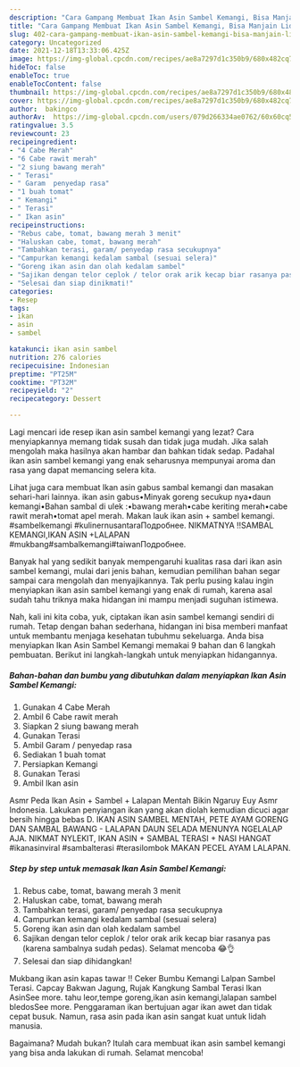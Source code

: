 ```yaml
---
description: "Cara Gampang Membuat Ikan Asin Sambel Kemangi, Bisa Manjain Lidah"
title: "Cara Gampang Membuat Ikan Asin Sambel Kemangi, Bisa Manjain Lidah"
slug: 402-cara-gampang-membuat-ikan-asin-sambel-kemangi-bisa-manjain-lidah
category: Uncategorized
date: 2021-12-18T13:33:06.425Z
image: https://img-global.cpcdn.com/recipes/ae8a7297d1c350b9/680x482cq70/ikan-asin-sambel-kemangi-foto-resep-utama.jpg
hideToc: false
enableToc: true
enableTocContent: false
thumbnail: https://img-global.cpcdn.com/recipes/ae8a7297d1c350b9/680x482cq70/ikan-asin-sambel-kemangi-foto-resep-utama.jpg
cover: https://img-global.cpcdn.com/recipes/ae8a7297d1c350b9/680x482cq70/ikan-asin-sambel-kemangi-foto-resep-utama.jpg
author:  bakingco
authorAv:  https://img-global.cpcdn.com/users/079d266334ae0762/60x60cq50/avatar.jpg
ratingvalue: 3.5
reviewcount: 23
recipeingredient:
- "4 Cabe Merah"
- "6 Cabe rawit merah"
- "2 siung bawang merah"
- " Terasi"
- " Garam  penyedap rasa"
- "1 buah tomat"
- " Kemangi"
- " Terasi"
- " Ikan asin"
recipeinstructions:
- "Rebus cabe, tomat, bawang merah 3 menit"
- "Haluskan cabe, tomat, bawang merah"
- "Tambahkan terasi, garam/ penyedap rasa secukupnya"
- "Campurkan kemangi kedalam sambal (sesuai selera)"
- "Goreng ikan asin dan olah kedalam sambel"
- "Sajikan dengan telor ceplok / telor orak arik kecap biar rasanya pas (karena sambalnya sudah pedas). Selamat mencoba 😂👌"
- "Selesai dan siap dinikmati!"
categories:
- Resep
tags:
- ikan
- asin
- sambel

katakunci: ikan asin sambel 
nutrition: 276 calories
recipecuisine: Indonesian
preptime: "PT25M"
cooktime: "PT32M"
recipeyield: "2"
recipecategory: Dessert

---
```



Lagi mencari ide resep ikan asin sambel kemangi yang lezat? Cara menyiapkannya memang tidak susah dan tidak juga mudah. Jika salah mengolah maka hasilnya akan hambar dan bahkan tidak sedap. Padahal ikan asin sambel kemangi yang enak seharusnya mempunyai aroma dan rasa yang dapat memancing selera kita.


Lihat juga cara membuat Ikan asin gabus sambal kemangi dan masakan sehari-hari lainnya. ikan asin gabus•Minyak goreng secukup nya•daun kemangi•Bahan sambal di ulek :•bawang merah•cabe keriting merah•cabe rawit merah•tomat apel merah. Makan lauk ikan asin + sambel kemangi. #sambelkemangi #kulinernusantaraПодробнее. NIKMATNYA ‼SAMBAL KEMANGI,IKAN ASIN +LALAPAN #mukbang#sambalkemangi#taiwanПодробнее.

Banyak hal yang sedikit banyak mempengaruhi kualitas rasa dari ikan asin sambel kemangi, mulai dari jenis bahan, kemudian pemilihan bahan segar sampai cara mengolah dan menyajikannya. Tak perlu pusing kalau ingin menyiapkan ikan asin sambel kemangi yang enak di rumah, karena asal sudah tahu triknya maka hidangan ini mampu menjadi suguhan istimewa.


Nah, kali ini kita coba, yuk, ciptakan ikan asin sambel kemangi sendiri di rumah. Tetap dengan bahan sederhana, hidangan ini bisa memberi manfaat untuk membantu menjaga kesehatan tubuhmu sekeluarga. Anda bisa menyiapkan Ikan Asin Sambel Kemangi memakai 9 bahan dan 6 langkah pembuatan. Berikut ini langkah-langkah untuk menyiapkan hidangannya.

<!--inarticleads1-->

##### Bahan-bahan dan bumbu yang dibutuhkan dalam menyiapkan Ikan Asin Sambel Kemangi:

1. Gunakan 4 Cabe Merah
1. Ambil 6 Cabe rawit merah
1. Siapkan 2 siung bawang merah
1. Gunakan  Terasi
1. Ambil  Garam / penyedap rasa
1. Sediakan 1 buah tomat
1. Persiapkan  Kemangi
1. Gunakan  Terasi
1. Ambil  Ikan asin


Asmr Peda Ikan Asin + Sambel + Lalapan Mentah Bikin Ngaruy Euy Asmr Indonesia. Lakukan penyiangan ikan yang akan diolah kemudian dicuci agar bersih hingga bebas D. IKAN ASIN SAMBEL MENTAH, PETE AYAM GORENG DAN SAMBAL BAWANG - LALAPAN DAUN SELADA MENUNYA NGELALAP AJA. NIKMAT NYLEKIT, IKAN ASIN + SAMBAL TERASI + NASI HANGAT #ikanasinviral #sambalterasi #terasilombok MAKAN PECEL AYAM LALAPAN. 

<!--inarticleads2-->

##### Step by step untuk memasak Ikan Asin Sambel Kemangi:

1. Rebus cabe, tomat, bawang merah 3 menit
1. Haluskan cabe, tomat, bawang merah
1. Tambahkan terasi, garam/ penyedap rasa secukupnya
1. Campurkan kemangi kedalam sambal (sesuai selera)
1. Goreng ikan asin dan olah kedalam sambel
1. Sajikan dengan telor ceplok / telor orak arik kecap biar rasanya pas (karena sambalnya sudah pedas). Selamat mencoba 😂👌
1. Selesai dan siap dihidangkan!

Mukbang ikan asin kapas tawar !! Ceker Bumbu Kemangi Lalpan Sambel Terasi. Capcay Bakwan Jagung, Rujak Kangkung Sambal Terasi Ikan AsinSee more. tahu leor,tempe goreng,ikan asin kemangi,lalapan sambel bledosSee more. Penggaraman ikan bertujuan agar ikan awet dan tidak cepat busuk. Namun, rasa asin pada ikan asin sangat kuat untuk lidah manusia. 

Bagaimana? Mudah bukan? Itulah cara membuat ikan asin sambel kemangi yang bisa anda lakukan di rumah. Selamat mencoba!
